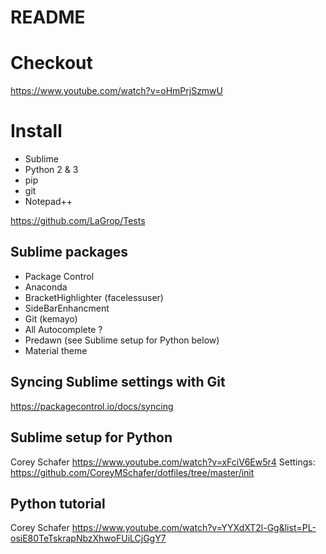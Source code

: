 # README

# Checkout
https://www.youtube.com/watch?v=oHmPrjSzmwU

# Install
- Sublime
- Python 2 & 3
- pip
- git
- Notepad++

https://github.com/LaGrop/Tests


## Sublime packages
- Package Control
- Anaconda
- BracketHighlighter (facelessuser)
- SideBarEnhancment
- Git (kemayo)
- All Autocomplete ?
- Predawn (see Sublime setup for Python below)
- Material theme

## Syncing Sublime settings with Git
https://packagecontrol.io/docs/syncing

## Sublime setup for Python
Corey Schafer
https://www.youtube.com/watch?v=xFciV6Ew5r4
Settings:
https://github.com/CoreyMSchafer/dotfiles/tree/master/init

## Python tutorial
Corey Schafer
https://www.youtube.com/watch?v=YYXdXT2l-Gg&list=PL-osiE80TeTskrapNbzXhwoFUiLCjGgY7
